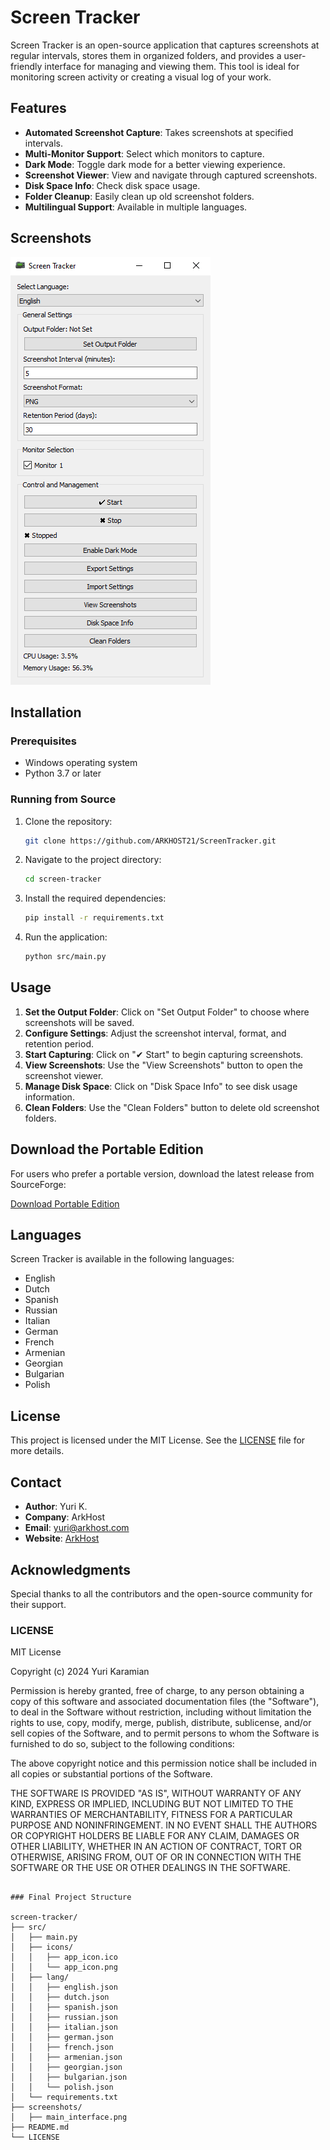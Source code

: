 # Screen Tracker

Screen Tracker is an open-source application that captures screenshots at regular intervals, stores them in organized folders, and provides a user-friendly interface for managing and viewing them. This tool is ideal for monitoring screen activity or creating a visual log of your work.

## Features

- **Automated Screenshot Capture**: Takes screenshots at specified intervals.
- **Multi-Monitor Support**: Select which monitors to capture.
- **Dark Mode**: Toggle dark mode for a better viewing experience.
- **Screenshot Viewer**: View and navigate through captured screenshots.
- **Disk Space Info**: Check disk space usage.
- **Folder Cleanup**: Easily clean up old screenshot folders.
- **Multilingual Support**: Available in multiple languages.

## Screenshots

![Screen Tracker Main Interface](screenshots/main_interface.png)

## Installation

### Prerequisites

- Windows operating system
- Python 3.7 or later

### Running from Source

1. Clone the repository:
    ```sh
    git clone https://github.com/ARKHOST21/ScreenTracker.git
    ```
2. Navigate to the project directory:
    ```sh
    cd screen-tracker
    ```
3. Install the required dependencies:
    ```sh
    pip install -r requirements.txt
    ```
4. Run the application:
    ```sh
    python src/main.py
    ```

## Usage

1. **Set the Output Folder**: Click on "Set Output Folder" to choose where screenshots will be saved.
2. **Configure Settings**: Adjust the screenshot interval, format, and retention period.
3. **Start Capturing**: Click on "✔ Start" to begin capturing screenshots.
4. **View Screenshots**: Use the "View Screenshots" button to open the screenshot viewer.
5. **Manage Disk Space**: Click on "Disk Space Info" to see disk usage information.
6. **Clean Folders**: Use the "Clean Folders" button to delete old screenshot folders.

## Download the Portable Edition

For users who prefer a portable version, download the latest release from SourceForge:

[Download Portable Edition](https://sourceforge.net/projects/screentracker/files/releases/latest/download)

## Languages

Screen Tracker is available in the following languages:

- English
- Dutch
- Spanish
- Russian
- Italian
- German
- French
- Armenian
- Georgian
- Bulgarian
- Polish

## License

This project is licensed under the MIT License. See the [LICENSE](LICENSE) file for more details.

## Contact

- **Author**: Yuri K.
- **Company**: ArkHost
- **Email**: yuri@arkhost.com
- **Website**: [ArkHost](https://www.arkhost.com)

## Acknowledgments

Special thanks to all the contributors and the open-source community for their support.


### LICENSE

MIT License

Copyright (c) 2024 Yuri Karamian

Permission is hereby granted, free of charge, to any person obtaining a copy
of this software and associated documentation files (the "Software"), to deal
in the Software without restriction, including without limitation the rights
to use, copy, modify, merge, publish, distribute, sublicense, and/or sell
copies of the Software, and to permit persons to whom the Software is
furnished to do so, subject to the following conditions:

The above copyright notice and this permission notice shall be included in all
copies or substantial portions of the Software.

THE SOFTWARE IS PROVIDED "AS IS", WITHOUT WARRANTY OF ANY KIND, EXPRESS OR
IMPLIED, INCLUDING BUT NOT LIMITED TO THE WARRANTIES OF MERCHANTABILITY,
FITNESS FOR A PARTICULAR PURPOSE AND NONINFRINGEMENT. IN NO EVENT SHALL THE
AUTHORS OR COPYRIGHT HOLDERS BE LIABLE FOR ANY CLAIM, DAMAGES OR OTHER
LIABILITY, WHETHER IN AN ACTION OF CONTRACT, TORT OR OTHERWISE, ARISING FROM,
OUT OF OR IN CONNECTION WITH THE SOFTWARE OR THE USE OR OTHER DEALINGS IN THE
SOFTWARE.
```

### Final Project Structure

screen-tracker/
├── src/
│   ├── main.py
│   ├── icons/
│   │   ├── app_icon.ico
│   │   └── app_icon.png
│   ├── lang/
│   │   ├── english.json
│   │   ├── dutch.json
│   │   ├── spanish.json
│   │   ├── russian.json
│   │   ├── italian.json
│   │   ├── german.json
│   │   ├── french.json
│   │   ├── armenian.json
│   │   ├── georgian.json
│   │   ├── bulgarian.json
│   │   └── polish.json
│   └── requirements.txt
├── screenshots/
│   ├── main_interface.png
├── README.md
└── LICENSE

